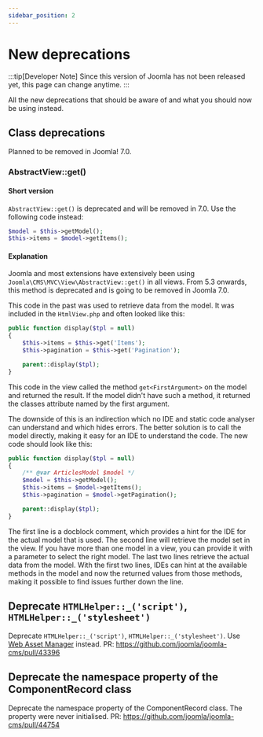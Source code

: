 ```yaml
---
sidebar_position: 2
---
```


New deprecations
================

:::tip[Developer Note]
  Since this version of Joomla has not been released yet, this page can change anytime.
:::

All the new deprecations that should be aware of and what you should now be using instead.

## Class deprecations

Planned to be removed in Joomla! 7.0.

### AbstractView::get()
#### Short version
`AbstractView::get()` is deprecated and will be removed in 7.0. Use the following code instead:
```php
$model = $this->getModel();
$this->items = $model->getItems();
```
#### Explanation
Joomla and most extensions have extensively been using `Joomla\CMS\MVC\View\AbstractView::get()` in all views. From 5.3 onwards, this method is deprecated and is going to be removed in Joomla 7.0.

This code in the past was used to retrieve data from the model. It was included in the `HtmlView.php` and often looked like this:
```php
public function display($tpl = null)
{
    $this->items = $this->get('Items');
    $this->pagination = $this->get('Pagination');

    parent::display($tpl);
}
```
This code in the view called the method `get<FirstArgument>` on the model and returned the result. If the model didn't have such a method, it returned the classes attribute named by the first argument.

The downside of this is an indirection which no IDE and static code analyser can understand and which hides errors. The better solution is to call the model directly, making it easy for an IDE to understand the code. The new code should look like this:
```php
public function display($tpl = null)
{
    /** @var ArticlesModel $model */
    $model = $this->getModel();
    $this->items = $model->getItems();
    $this->pagination = $model->getPagination();

    parent::display($tpl);
}
```
The first line is a docblock comment, which provides a hint for the IDE for the actual model that is used. The second line will retrieve the model set in the view. If you have more than one model in a view, you can provide it with a parameter to select the right model. The last two lines retrieve the actual data from the model. With the first two lines, IDEs can hint at the available methods in the model and now the returned values from those methods, making it possible to find issues further down the line.

## Deprecate `HTMLHelper::_('script')`, `HTMLHelper::_('stylesheet')` 

Deprecate `HTMLHelper::_('script')`, `HTMLHelper::_('stylesheet')`. Use [Web Asset Manager](../../../docs/general-concepts/web-asset-manager.md) instead.
PR: https://github.com/joomla/joomla-cms/pull/43396

## Deprecate the namespace property of the ComponentRecord class

Deprecate the namespace property of the ComponentRecord class. The property were never initialised.
PR: https://github.com/joomla/joomla-cms/pull/44754
